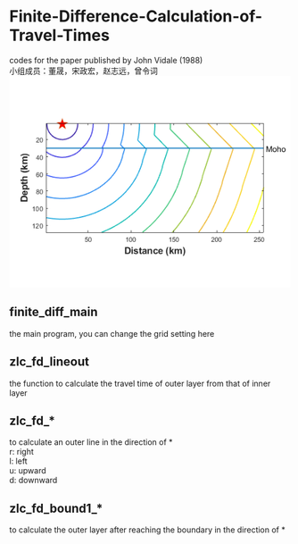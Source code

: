 # Finite-Difference-Calculation-of-Travel-Times
codes for the paper published by John Vidale (1988) <br>
小组成员：董晟，宋政宏，赵志远，曾令词 <br>
![image](https://github.com/zlingci/Finite-Difference-Calculation-of-Travel-Times/blob/master/finite_diff.png)
 <br>
## finite_diff_main 
the main program, you can change the grid setting here <br>
## zlc_fd_lineout 
the function to calculate the travel time of outer layer from that of inner layer <br>
## zlc_fd_*
to calculate an outer line in the direction of *  <br>
r: right <br>
l: left <br>
u: upward <br>
d: downward <br>
## zlc_fd_bound1_*
to calculate the outer layer after reaching the boundary in the direction of *
